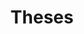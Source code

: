 ---
title: Theses
summary: Feel free to select one of these topics, or propose a brand new one if you want to start a thesis work with me 🤝
type: landing

cascade:
  - _target:
      kind: page
    params:
      show_breadcrumb: true

sections:
  - block: collection
    id: theses
    content:
      title: Theses
      filters:
        folders:
          - theses
    design:
      view: article-grid
      columns: 3
---